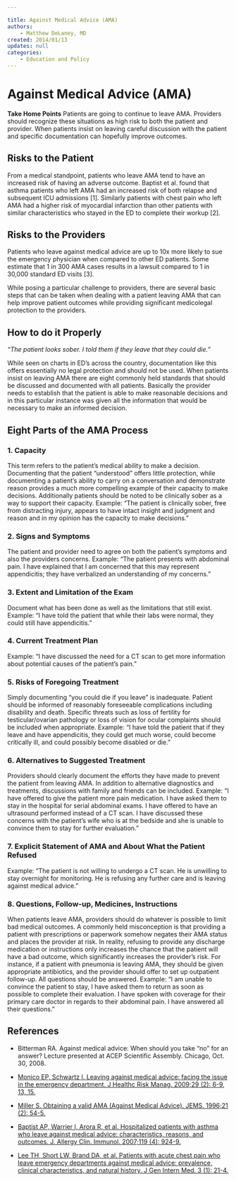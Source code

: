 ```yaml
---

title: Against Medical Advice (AMA)
authors:
    - Matthew DeLaney, MD
created: 2014/01/13
updates: null
categories:
    - Education and Policy
---
```


# Against Medical Advice (AMA)

**Take Home Points**
Patients are going to continue to leave AMA. Providers should recognize these situations as high risk to both the patient and provider. When patients insist on leaving careful discussion with the patient and specific documentation can hopefully improve outcomes.

## Risks to the Patient

From a medical standpoint, patients who leave AMA tend to have an increased risk of having an adverse outcome. Baptist et al. found that asthma patients who left AMA had an increased risk of both relapse and subsequent ICU admissions [1]. Similarly patients with chest pain who left AMA had a higher risk of myocardial infarction than other patients with similar characteristics who stayed in the ED to complete their workup [2].

## Risks to the Providers

Patients who leave against medical advice are up to 10x more likely to sue the emergency physician when compared to other ED patients. Some estimate that 1 in 300 AMA cases results in a lawsuit compared to 1 in 30,000 standard ED visits [3].

While posing a particular challenge to providers, there are several basic steps that can be taken when dealing with a patient leaving AMA that can help improve patient outcomes while providing significant medicolegal protection to the providers.

## How to do it Properly

_“The patient looks sober. I told them if they leave that they could die.”_

While seen on charts in ED’s across the country, documentation like this offers essentially no legal protection and should not be used. When patients insist on leaving AMA there are eight commonly held standards that should be discussed and documented with all patients.
Basically the provider needs to establish that the patient is able to make reasonable decisions and in this particular instance was given all the information that would be necessary to make an informed decision.

## Eight Parts of the AMA Process

### 1. Capacity

This term refers to the patient’s medical ability to make a decision. Documenting that the patient “understood” offers little protection, while documenting a patient’s ability to carry on a conversation and demonstrate reason provides a much more compelling example of their capacity to make decisions. Additionally patients should be noted to be clinically sober as a way to support their capacity. Example: “The patient is clinically sober, free from distracting injury, appears to have intact insight and judgment and reason and in my opinion has the capacity to make decisions.”

### 2. Signs and Symptoms

The patient and provider need to agree on both the patient’s symptoms and also the providers concerns. Example: “The patient presents with abdominal pain. I have explained that I am concerned that this may represent appendicitis; they have verbalized an understanding of my concerns.”

### 3. Extent and Limitation of the Exam

Document what has been done as well as the limitations that still exist. Example: “I have told the patient that while their labs were normal, they could still have appendicitis.”

### 4. Current Treatment Plan

Example: “I have discussed the need for a CT scan to get more information about potential causes of the patient’s pain.”

### 5. Risks of Foregoing Treatment

Simply documenting “you could die if you leave” is inadequate. Patient should be informed of reasonably foreseeable complications including disability and death. Specific threats such as loss of fertility for testicular/ovarian pathology or loss of vision for ocular complaints should be included when appropriate. Example: “I have told the patient that if they leave and have appendicitis, they could get much worse, could become critically ill, and could possibly become disabled or die.”

### 6. Alternatives to Suggested Treatment

Providers should clearly document the efforts they have made to prevent the patient from leaving AMA. In addition to alternative diagnostics and treatments, discussions with family and friends can be included. Example: “I have offered to give the patient more pain medication. I have asked them to stay in the hospital for serial abdominal exams. I have offered to have an ultrasound performed instead of a CT scan. I have discussed these concerns with the patient’s wife who is at the bedside and she is unable to convince them to stay for further evaluation.”

### 7. Explicit Statement of AMA and About What the Patient Refused

Example: “The patient is not willing to undergo a CT scan. He is unwilling to stay overnight for monitoring. He is refusing any further care and is leaving against medical advice.”

### 8. Questions, Follow-up, Medicines, Instructions

When patients leave AMA, providers should do whatever is possible to limit bad medical outcomes. A commonly held misconception is that providing a patient with prescriptions or paperwork somehow negates their AMA status and places the provider at risk. In reality, refusing to provide any discharge medication or instructions only increases the chance that the patient will have a bad outcome, which significantly increases the provider’s risk. For instance, if a patient with pneumonia is leaving AMA, they should be given appropriate antibiotics, and the provider should offer to set up outpatient follow-up. All questions should be answered. Example: “I am unable to convince the patient to stay, I have asked them to return as soon as possible to complete their evaluation. I have spoken with coverage for their primary care doctor in regards to their abdominal pain. I have answered all their questions.”

## References

- Bitterman RA. Against medical advice: When should you take “no” for an answer? Lecture presented at ACEP Scientific Assembly. Chicago, Oct. 30, 2008.

- [Monico EP, Schwartz I. Leaving against medical advice: facing the issue in the emergency department. J Healthc Risk Manag. 2009;29 (2): 6-9, 13, 15.](https://www.ncbi.nlm.nih.gov/pubmed/?term=19908647)

- [Miller S. Obtaining a valid AMA (Against Medical Advice). JEMS. 1996;21 (2): 54-5.](https://www.ncbi.nlm.nih.gov/pubmed/?term=10154651)
   
- [Baptist AP, Warrier I, Arora R, et al. Hospitalized patients with asthma who leave against medical advice: characteristics, reasons, and outcomes. J. Allergy Clin. Immunol. 2007;119 (4): 924-9.](https://www.ncbi.nlm.nih.gov/pubmed/?term=17239431)

-  [Lee TH, Short LW, Brand DA, et al. Patients with acute chest pain who leave emergency departments against medical advice: prevalence, clinical characteristics, and natural history. J Gen Intern Med. 3 (1): 21-4.](https://www.ncbi.nlm.nih.gov/pubmed/?term=3339484)
